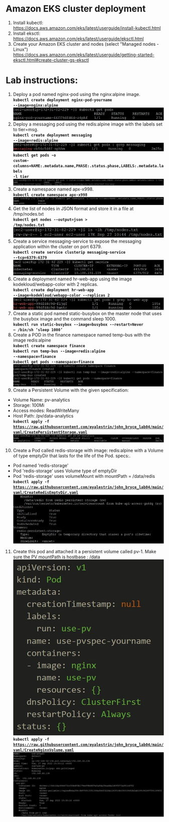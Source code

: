 # Amazon EKS cluster deployment
1. Install kubectl:  
  https://docs.aws.amazon.com/eks/latest/userguide/install-kubectl.html  
2. Install eksctl:  
  https://docs.aws.amazon.com/eks/latest/userguide/eksctl.html  
3. Create your Amazon EKS cluster and nodes (select "Managed nodes - Linux")  
  https://docs.aws.amazon.com/eks/latest/userguide/getting-started-eksctl.html#create-cluster-gs-eksctl

# Lab instructions:
1. Deploy a pod named nginx-pod using the nginx:alpine image.  
  **<code>kubectl create deployment nginx-pod-yourname --image=nginx:alpine</code>**  
  ![Alt text](https://raw.githubusercontent.com/eyalestrin/john_bryce_lab04/master/images/screenshot01.jpg)
2. Deploy a messaging pod using the redis:alpine image with the labels set to tier=msg.  
  **<code>kubectl create deployment messaging --image=redis:alpine</code>**  
  ![Alt text](https://raw.githubusercontent.com/eyalestrin/john_bryce_lab04/master/images/screenshot02.jpg)  
  **<code>kubectl get pods -o custom-columns=NAME:.metadata.name,PHASE:.status.phase,LABELS:.metadata.labels -l tier</code>**  
  ![Alt text](https://raw.githubusercontent.com/eyalestrin/john_bryce_lab04/master/images/screenshot03.jpg)
3. Create a namespace named apx-x998.  
  **<code>kubectl create namespace apx-x998</code>**  
  ![Alt text](https://raw.githubusercontent.com/eyalestrin/john_bryce_lab04/master/images/screenshot04.jpg)
4. Get the list of nodes in JSON format and store it in a file at /tmp/nodes.txt  
  **<code>kubectl get nodes --output=json > /tmp/nodes.txt</code>**  
  ![Alt text](https://raw.githubusercontent.com/eyalestrin/john_bryce_lab04/master/images/screenshot05.jpg)
5. Create a service messaging-service to expose the messaging application within the cluster on port 6379.  
  **<code>kubectl create service clusterip messaging-service --tcp=6379:6379</code>**  
  ![Alt text](https://raw.githubusercontent.com/eyalestrin/john_bryce_lab04/master/images/screenshot06.jpg)
6. Create a deployment named hr-web-app using the image kodekloud/webapp-color with 2 replicas.  
  **<code>kubectl create deployment hr-web-app --image=kodekloud/webapp-color --replicas 2</code>**  
  ![Alt text](https://raw.githubusercontent.com/eyalestrin/john_bryce_lab04/master/images/screenshot07.jpg)
7. Create a static pod named static-busybox on the master node that uses the busybox image and the command sleep 1000.  
  **<code>kubectl run static-busybox --image=busybox --restart=Never – /bin/sh ‘sleep 1000’</code>**
8. Create a POD in the finance namespace named temp-bus with the image redis:alpine  
  **<code>kubectl create namespace finance</code>**  
  **<code>kubectl run temp-bus --image=redis:alpine --namespace=finance</code>**  
  **<code>kubectl get pods --namespace=finance</code>**  
  ![Alt text](https://raw.githubusercontent.com/eyalestrin/john_bryce_lab04/master/images/screenshot08.jpg)
9. Create a Persistent Volume with the given specification:  
  * Volume Name: pv-analytics  
  * Storage: 100Mi  
  * Access modes: ReadWriteMany  
  * Host Path: /pv/data-analytics  
  **<code>kubectl apply -f https://raw.githubusercontent.com/eyalestrin/john_bryce_lab04/main/yaml/CreatePersistentStorage.yaml</code>**  
  ![Alt text](https://github.com/eyalestrin/john_bryce_lab04/blob/99f1c26de06b1a650685448da169ad9401f6f09d/images/screenshot09.jpg)
10. Create a Pod called redis-storage with image: redis:alpine with a Volume of type emptyDir that lasts for the life of the Pod. specs:.  
  * Pod named 'redis-storage'  
  * Pod 'redis-storage' uses Volume type of emptyDir  
  * Pod 'redis-storage' uses volumeMount with mountPath = /data/redis  
  **<code>kubectl apply -f https://raw.githubusercontent.com/eyalestrin/john_bryce_lab04/main/yaml/CreateRedisEmptyDir.yaml</code>**  
  ![Alt text](https://github.com/eyalestrin/john_bryce_lab04/blob/2a1f2d191f01795783bc9eb8a52d7e96c6d71c2a/images/screenshot10.jpg)
11. Create this pod and attached it a persistent volume called pv-1. Make sure the PV mountPath is hostbase : /data  
  ![Alt text](https://github.com/eyalestrin/john_bryce_lab04/blob/main/images/screenshot11.jpg?)  
  **<code>kubectl apply -f https://raw.githubusercontent.com/eyalestrin/john_bryce_lab04/main/yaml/CreateNginxVolume.yaml</code>**  
  ![Alt text](https://github.com/eyalestrin/john_bryce_lab04/blob/2a1f2d191f01795783bc9eb8a52d7e96c6d71c2a/images/screenshot12.jpg)  
